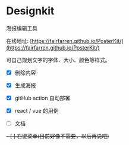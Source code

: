 # Designkit

海报编辑工具

在线地址: [https://fairfarren.github.io/PosterKit/](https://fairfarren.github.io/PosterKit/)

可自己规划文字的字体、大小、颜色等样式。

- [x] 删除内容

- [x] 生成海报

- [x] gitHub action 自动部署

- [x] react / vue 的用例

- [ ] 文档

~~- [ ] 右键菜单(目前好像不需要，以后再说吧)~~

